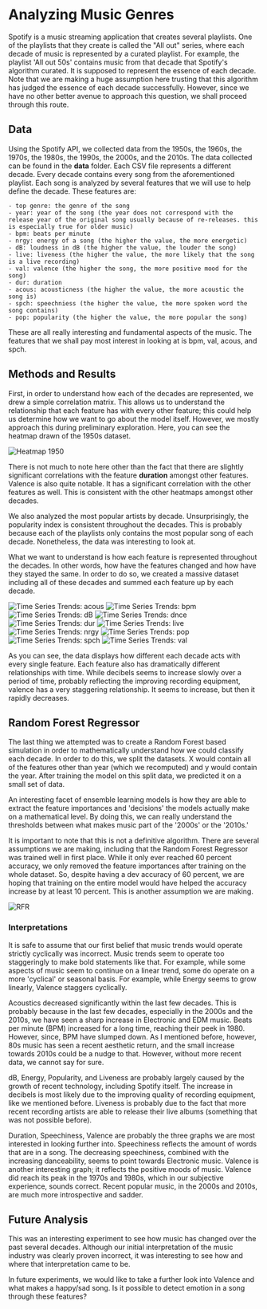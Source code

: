 # Analyzing Music Genres

Spotify is a music streaming application that creates several playlists. One of the playlists that they create is called the "All out" series, where each decade of music is represented by a curated playlist. For example, the playlist 'All out 50s' contains music from that decade that Spotify's algorithm curated. It is supposed to represent the essence of each decade. Note that we are making a huge assumption here trusting that this algorithm has judged the essence of each decade successfully. However, since we have no other better avenue to approach this question, we shall proceed through this route.

## Data
Using the Spotify API, we collected data from the 1950s, the 1960s, the 1970s, the 1980s, the 1990s, the 2000s, and the 2010s. The data collected can be found in the **data** folder. Each CSV file represents a different decade. Every decade contains every song from the aforementioned playlist. Each song is analyzed by several features that we will use to help define the decade. These features are: 

    - top genre: the genre of the song
    - year: year of the song (the year does not correspond with the release year of the original song usually because of re-releases. this is especially true for older music)
    - bpm: beats per minute
    - nrgy: energy of a song (the higher the value, the more energetic)
    - dB: loudness in dB (the higher the value, the louder the song)
    - live: liveness (the higher the value, the more likely that the song is a live recording)
    - val: valence (the higher the song, the more positive mood for the song)
    - dur: duration
    - acous: acousticness (the higher the value, the more acoustic the song is)
    - spch: speechniess (the higher the value, the more spoken word the song contains)
    - pop: popularity (the higher the value, the more popular the song)

These are all really interesting and fundamental aspects of the music. The features that we shall pay most interest in looking at is bpm, val, acous, and spch. 

## Methods and Results
First, in order to understand how each of the decades are represented, we drew a simple correlation matrix. This allows us to understand the relationship that each feature has with every other feature; this could help us determine how we want to go about the model itself. However, we mostly approach this during preliminary exploration. Here, you can see the heatmap drawn of the 1950s dataset. 

![Heatmap 1950](images/heatmap/heatmap_1950.png)

There is not much to note here other than the fact that there are slightly significant correlations with the feature **duration** amongst other features. Valence is also quite notable. It has a significant correlation with the other features as well. This is consistent with the other heatmaps amongst other decades. 

We also analyzed the most popular artists by decade.  Unsurprisingly, the popularity index is consistent throughout the decades. This is probably because each of the playlists only contains the most popular song of each decade. Nonetheless, the data was interesting to look at. 

What we want to understand is how each feature is represented throughout the decades. In other words, how have the features changed and how have they stayed the same. In order to do so, we created a massive dataset including all of these decades and summed each feature up by each decade. 

![Time Series Trends: acous](images/time_series_trends/time_series_trends_acous.png)
![Time Series Trends: bpm](images/time_series_trends/time_series_trends_bpm.png)
![Time Series Trends: dB](images/time_series_trends/time_series_trends_dB.png)
![Time Series Trends: dnce](images/time_series_trends/time_series_trends_dnce.png)
![Time Series Trends: dur](images/time_series_trends/time_series_trends_dur.png)
![Time Series Trends: live](images/time_series_trends/time_series_trends_live.png)
![Time Series Trends: nrgy](images/time_series_trends/time_series_trends_nrgy.png)
![Time Series Trends: pop](images/time_series_trends/time_series_trends_pop.png)
![Time Series Trends: spch](images/time_series_trends/time_series_trends_spch.png)
![Time Series Trends: val](images/time_series_trends/time_series_trends_val.png)

As you can see, the data displays how different each decade acts with every single feature. Each feature also has dramatically different relationships with time. While decibels seems to increase slowly over a period of time, probably reflecting the improving recording equipment, valence has a very staggering relationship. It seems to increase, but then it rapidly decreases.

## Random Forest Regressor

The last thing we attempted was to create a Random Forest based simulation in order to mathematically understand how we could classify each decade. In order to do this, we split the datasets. X would contain all of the features other than year (which we recomputed) and y would contain the year. After training the model on this split data, we predicted it on a small set of data.

An interesting facet of ensemble learning models is how they are able to extract the feature importances and 'decisions' the models actually make on a mathematical level. By doing this, we can really understand the thresholds between what makes music part of the '2000s' or the '2010s.'

It is important to note that this is not a definitive algorithm. There are several assumptions we are making, including that the Random Forest Regressor was trained well in first place. While it only ever reached 60 percent accuracy, we only removed the feature importances after training on the whole dataset. So, despite having a dev accuracy of 60 percent, we are hoping that training on the entire model would have helped the accuracy increase by at least 10 percent. This is another assumption we are making.

![RFR](images/rfr.png)

### Interpretations

It is safe to assume that our first belief that music trends would operate strictly cyclically was incorrect. Music trends seem to operate too staggeringly to make bold statements like that. For example, while some aspects of music seem to continue on a linear trend, some do operate on a more 'cyclical' or seasonal basis. For example, while Energy seems to grow linearly, Valence staggers cyclically. 

Acoustics decreased significantly within the last few decades. This is probably because in the last few decades, especially in the 2000s and the 2010s, we have seen a sharp increase in Electronic and EDM music. Beats per minute (BPM) increased for a long time, reaching their peek in 1980. However, since, BPM have slumped down. As I mentioned before, however, 80s music has seen a recent aesthetic return, and the small increase towards 2010s could be a nudge to that. However, without more recent data, we cannot say for sure. 

dB, Energy, Popularity, and Liveness are probably largely caused by the growth of recent technology, including Spotify itself. The increase in decibels is most likely due to the improving quality of recording equipment, like we mentioned before. Liveness is probably due to the fact that more recent recording artists are able to release their live albums (something that was not possible before). 

Duration, Speechiness, Valence are probably the three graphs we are most interested in looking further into. Speechiness reflects the amount of words that are in a song. The decreasing speechiness, combined with the increasing danceability, seems to point towards Electronic music. Valence is another interesting graph; it reflects the positive moods of music. Valence did reach its peak in the 1970s and 1980s, which in our subjective experience, sounds correct. Recent popular music, in the 2000s and 2010s, are much more introspective and sadder.

## Future Analysis
This was an interesting experiment to see how music has changed over the past several decades. Although our initial interpretation of the music industry was clearly proven incorrect,  it was interesting to see how and where that interpretation came to be. 

In future experiments, we would like to take a further look into Valence and what makes a happy/sad song. Is it possible to detect emotion in a song through these features? 

